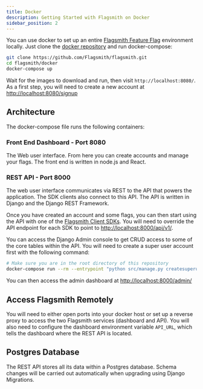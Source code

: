 ```yaml
---
title: Docker
description: Getting Started with Flagsmith on Docker
sidebar_position: 2
---
```


You can use docker to set up an entire [Flagsmith Feature Flag](https://www.flagsmith.com) environment locally. Just
clone the [docker repository](https://github.com/Flagsmith/flagsmith) and run docker-compose:

```bash
git clone https://github.com/Flagsmith/flagsmith.git
cd flagsmith/docker
docker-compose up
```

Wait for the images to download and run, then visit `http://localhost:8080/`. As a first step, you will need to create a
new account at [http://localhost:8080/signup](http://localhost:8080/signup)

## Architecture

The docker-compose file runs the following containers:

### Front End Dashboard - Port 8080

The Web user interface. From here you can create accounts and manage your flags. The front end is written in node.js and
React.

### REST API - Port 8000

The web user interface communicates via REST to the API that powers the application. The SDK clients also connect to
this API. The API is written in Django and the Django REST Framework.

Once you have created an account and some flags, you can then start using the API with one of the
[Flagsmith Client SDKs](https://github.com/Flagsmith?q=client&type=&language=). You will need to override the API
endpoint for each SDK to point to [http://localhost:8000/api/v1/](http://localhost:8000/api/v1/).

You can access the Django Admin console to get CRUD access to some of the core tables within the API. You will need to
create a super user account first with the following command:

```bash
# Make sure you are in the root directory of this repository
docker-compose run --rm --entrypoint "python src/manage.py createsuperuser" api
```

You can then access the admin dashboard at [http://localhost:8000/admin/](http://localhost:8000/admin/)

## Access Flagsmith Remotely

You will need to either open ports into your docker host or set up a reverse proxy to access the two Flagsmith services
(dashboard and API). You will also need to configure the dashboard environment variable `API_URL`, which tells the
dashboard where the REST API is located.

## Postgres Database

The REST API stores all its data within a Postgres database. Schema changes will be carried out automatically when
upgrading using Django Migrations.
